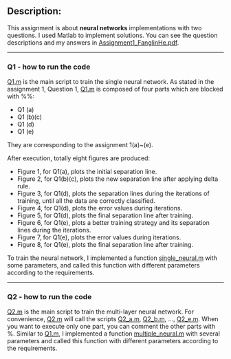 ## Description:
This assignment is about **neural networks** implementations with two questions.  I used Matlab to implement solutions.  You can see the question descriptions and my answers in [Assignment1_FanglinHe.pdf](Assignment1_FanglinHe.pdf).

----------------------------------------------------------------------------

### Q1 - how to run the code
[Q1.m](Q1.m) is the main script to train the single neural network. As stated in the assignment 1, Question 1, [Q1.m](Q1.m) is composed of four parts which are blocked with %%:
- Q1 (a)
- Q1 (b)(c)
- Q1 (d)
- Q1 (e)

They are corresponding to the assignment 1(a)~(e).

After execution, totally eight figures are produced:
- Figure 1, for Q1(a), plots the initial separation line.
- Figure 2, for Q1(b)(c), plots the new separation line after applying delta rule.
- Figure 3, for Q1(d), plots the separation lines during the iterations of training, until all the data are correctly classified.
- Figure 4, for Q1(d), plots the error values during iterations.
- Figure 5, for Q1(d), plots the final separation line after training.
- Figure 6, for Q1(e), plots a better training strategy and its separation lines during the iterations.
- Figure 7, for Q1(e), plots the error values during iterations.
- Figure 8, for Q1(e), plots the final separation line after training.

To train the neural network, I implemented a function [single_neural.m](single_neural.m) with some parameters, and called this function with different parameters according to the requirements.

----------------------------------------------------------------------------

### Q2 - how to run the code
[Q2.m](Q2.m) is the main script to train the multi-layer neural network. For convenience, [Q2.m](Q2.m) will call the scripts [Q2_a.m](Q2_a.m), [Q2_b.m](Q2_b.m), ..., [Q2_e.m](Q2_e.m).  When you want to execute only one part, you can comment the other parts with %. Similar to [Q1.m](Q1.m), I implemented a function [multiple_neural.m](multiple_neural.m) with several parameters and called this function with different parameters according to the requirements.
